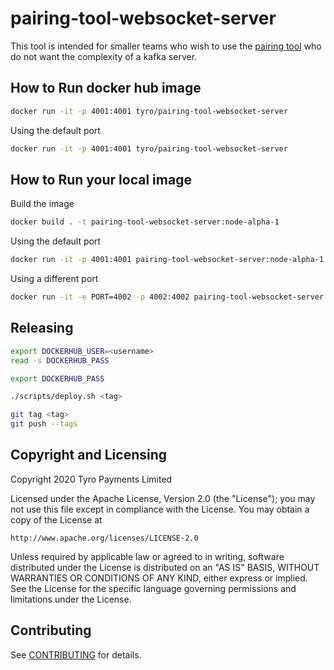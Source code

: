 # pairing-tool-websocket-server

This tool is intended for smaller teams who wish to use the [pairing tool](https://github.com/tyro/pairing-tool) who do not want the complexity of a kafka server.

## How to Run docker hub image

```bash
docker run -it -p 4001:4001 tyro/pairing-tool-websocket-server
```

Using the default port
```bash
docker run -it -p 4001:4001 tyro/pairing-tool-websocket-server
```

## How to Run your local image

Build the image
```bash
docker build . -t pairing-tool-websocket-server:node-alpha-1
```

Using the default port
```bash
docker run -it -p 4001:4001 pairing-tool-websocket-server:node-alpha-1
```

Using a different port
```bash
docker run -it -e PORT=4002 -p 4002:4002 pairing-tool-websocket-server:node-alpha-1
```

## Releasing

```bash
export DOCKERHUB_USER=<username>
read -s DOCKERHUB_PASS

export DOCKERHUB_PASS

./scripts/deploy.sh <tag>

git tag <tag>
git push --tags
```

## Copyright and Licensing

Copyright 2020 Tyro Payments Limited

Licensed under the Apache License, Version 2.0 (the "License");
you may not use this file except in compliance with the License.
You may obtain a copy of the License at

    http://www.apache.org/licenses/LICENSE-2.0

Unless required by applicable law or agreed to in writing, software
distributed under the License is distributed on an "AS IS" BASIS,
WITHOUT WARRANTIES OR CONDITIONS OF ANY KIND, either express or implied.
See the License for the specific language governing permissions and
limitations under the License.

## Contributing

See [CONTRIBUTING](CONTRIBUTING.md) for details.
